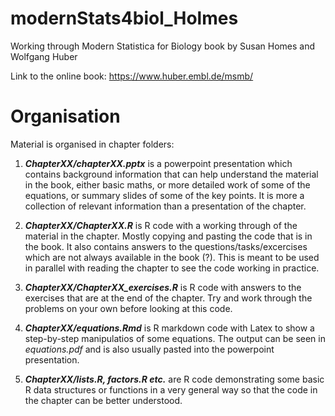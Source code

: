 # modernStats4biol_Holmes
Working through Modern Statistica for Biology book by Susan Homes and Wolfgang Huber

Link to the online book:
https://www.huber.embl.de/msmb/

# Organisation
Material is organised in chapter folders:

1) _**ChapterXX/chapterXX.pptx**_ is a powerpoint presentation which contains background information that can help understand the material in the book, either basic maths, or more detailed work of some of the equations, or summary slides of some of the key points. It is more a collection of relevant information than a presentation of the chapter.

2) _**ChapterXX/ChapterXX.R**_ is R code with a working through of the material in the chapter. Mostly copying and pasting the code that is in the book. It also contains answers to the questions/tasks/excercises which are not always available in the book (?). This is meant to be used in parallel with reading the chapter to see the code working in practice.

3) _**ChapterXX/ChapterXX_exercises.R**_ is R code with answers to the exercises that are at the end of the chapter. Try and work through the problems on your own before looking at this code.

4) _**ChapterXX/equations.Rmd**_ is R markdown code with Latex to show a step-by-step manipulatios of some equations. The output can be seen in _equations.pdf_ and is also usually pasted into the powerpoint presentation.

5) _**ChapterXX/lists.R, factors.R etc.**_ are R code demonstrating some basic R data structures or functions in a very general way so that the code in the chapter can be better understood.
